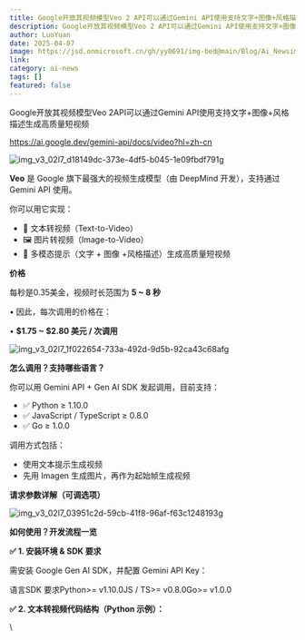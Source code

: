 ```yaml
---
title: Google开放其视频模型Veo 2 API可以通过Gemini API使用支持文字+图像+风格描述生成高质量短视频
description: Google开放其视频模型Veo 2 API可以通过Gemini API使用支持文字+图像+风格描述生成高质量短视频
author: LuoYuan
date: 2025-04-07
image: https://jsd.onmicrosoft.cn/gh/yy0691/img-bed@main/Blog/Ai_Newsimg_v3_02l7_d18149dc-373e-4df5-b045-1e09fbdf791g.jpg
link: 
category: ai-news
tags: []
featured: false
---
```


Google开放其视频模型Veo 2API可以通过Gemini API使用支持文字+图像+风格描述生成高质量短视频

https://ai.google.dev/gemini-api/docs/video?hl=zh-cn

![img_v3_02l7_d18149dc-373e-4df5-b045-1e09fbdf791g](https://jsd.onmicrosoft.cn/gh/yy0691/img-bed@main/Blog/Ai_Newsimg_v3_02l7_d18149dc-373e-4df5-b045-1e09fbdf791g.jpg)

**Veo** 是 Google 旗下最强大的视频生成模型（由 DeepMind 开发），支持通过 Gemini API 使用。

你可以用它实现：

- 📄 文本转视频（Text-to-Video）
- 🖼️ 图片转视频（Image-to-Video）
- 🤖 多模态提示（文字 + 图像 +风格描述）生成高质量短视频



**价格**

每秒是0.35美金，视频时长范围为 **5 ~ 8 秒**

• 因此，每次调用的价格在：

• **$1.75 ~ $2.80 美元 / 次调用**

![img_v3_02l7_1f022654-733a-492d-9d5b-92ca43c68afg](https://jsd.onmicrosoft.cn/gh/yy0691/img-bed@main/Blog/Ai_Newsimg_v3_02l7_1f022654-733a-492d-9d5b-92ca43c68afg.jpg)



**怎么调用？支持哪些语言？**

你可以用 Gemini API + Gen AI SDK 发起调用，目前支持：

- ✅ Python ≥ 1.10.0
- ✅ JavaScript / TypeScript ≥ 0.8.0
- ✅ Go ≥ 1.0.0

调用方式包括：

- 使用文本提示生成视频
- 先用 Imagen 生成图片，再作为起始帧生成视频

**请求参数详解（可调选项）**

![img_v3_02l7_03951c2d-59cb-41f8-96af-f63c1248193g](https://jsd.onmicrosoft.cn/gh/yy0691/img-bed@main/Blog/Ai_Newsimg_v3_02l7_03951c2d-59cb-41f8-96af-f63c1248193g.jpg)



**如何使用？开发流程一览**

**✅ 1. 安装环境 & SDK 要求**

需安装 Google Gen AI SDK，并配置 Gemini API Key：

语言SDK 要求Python>= v1.10.0JS / TS>= v0.8.0Go>= v1.0.0

**✅ 2. 文本转视频代码结构（Python 示例）：**

\